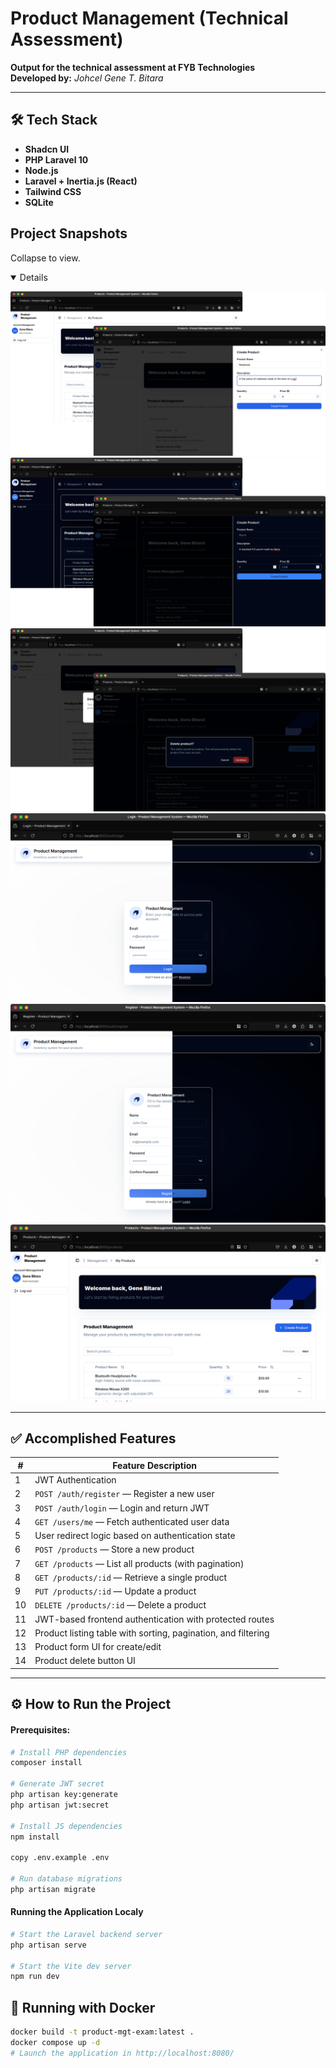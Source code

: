 # Product Management (Technical Assessment)

**Output for the technical assessment at FYB Technologies**  
**Developed by:** _Johcel Gene T. Bitara_

---

## 🛠 Tech Stack

- **Shadcn UI**
- **PHP Laravel 10**
- **Node.js**
- **Laravel + Inertia.js (React)**
- **Tailwind CSS**
- **SQLite**

## Project Snapshots

Collapse to view.

<details open>

![image](public/snapshots/Frame%204.png)
![image](public/snapshots/Frame%205.png)
![image](public/snapshots/Frame%206.png)
![image](public/snapshots/Frame%207.png)
![image](public/snapshots/Frame%208.png)
![image](public/snapshots/Frame%209.png)

</details>

---

## ✅ Accomplished Features

| #   | Feature Description                                           |
| --- | ------------------------------------------------------------- |
| 1   | JWT Authentication                                            |
| 2   | `POST /auth/register` — Register a new user                   |
| 3   | `POST /auth/login` — Login and return JWT                     |
| 4   | `GET /users/me` — Fetch authenticated user data               |
| 5   | User redirect logic based on authentication state             |
| 6   | `POST /products` — Store a new product                        |
| 7   | `GET /products` — List all products (with pagination)         |
| 8   | `GET /products/:id` — Retrieve a single product               |
| 9   | `PUT /products/:id` — Update a product                        |
| 10  | `DELETE /products/:id` — Delete a product                     |
| 11  | JWT-based frontend authentication with protected routes       |
| 12  | Product listing table with sorting, pagination, and filtering |
| 13  | Product form UI for create/edit                               |
| 14  | Product delete button UI                                      |

---

## ⚙️ How to Run the Project

#### Prerequisites:

```bash
# Install PHP dependencies
composer install

# Generate JWT secret
php artisan key:generate
php artisan jwt:secret

# Install JS dependencies
npm install

copy .env.example .env

# Run database migrations
php artisan migrate
```

#### Running the Application Localy

```bash
# Start the Laravel backend server
php artisan serve

# Start the Vite dev server
npm run dev
```

## 🐋 Running with Docker

```bash
docker build -t product-mgt-exam:latest .
docker compose up -d
# Launch the application in http://localhost:8080/
```
